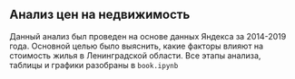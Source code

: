 ## Анализ цен на недвижимость
Данный анализ был проведен на основе данных Яндекса за 2014-2019 года. Основной целью было выяснить, какие факторы влияют на стоимость жилья в Ленинградской области. Все этапы анализа, таблицы и графики разобраны в `book.ipynb`
